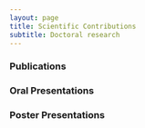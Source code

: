 ```yaml
---
layout: page
title: Scientific Contributions
subtitle: Doctoral research
---
```


### Publications

### Oral Presentations

### Poster Presentations
